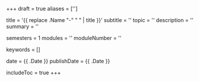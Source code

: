 +++
draft = true
aliases = ['']

title = '{{ replace .Name "-" " " | title }}'
subtitle = ''
topic = ''
description = ''
summary = ''

semesters = 1
modules = ''
moduleNumber = ''

keywords = []

date = {{ .Date }}
publishDate = {{ .Date }}

includeToc = true
+++
